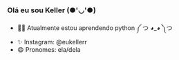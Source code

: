 ### Olá eu sou Keller (●'◡'●)

- 🐱‍🏍 Atualmente estou aprendendo python ༼ つ ◕_◕ ༽つ
-  ✨ Instagram: @eukellerr
- 😄 Pronomes: ela/dela 

